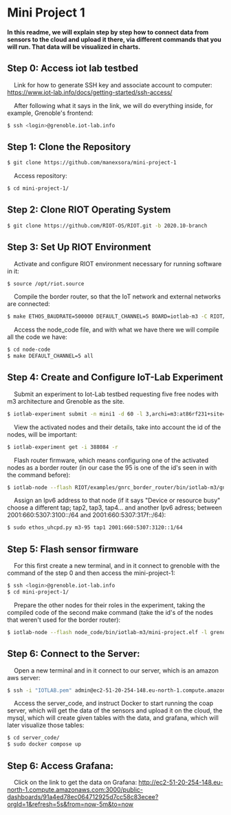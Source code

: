 # Mini Project 1
#### In this readme, we will explain step by step how to connect data from sensors to the cloud and upload it there, via different commands that you will run. That data will be visualized in charts.

## Step 0: Access iot lab testbed

&nbsp;&nbsp;&nbsp;&nbsp;Link for how to generate SSH key and associate account to computer: https://www.iot-lab.info/docs/getting-started/ssh-access/

&nbsp;&nbsp;&nbsp;&nbsp;After following what it says in the link, we will do everything inside, for example, Grenoble's frontend:

```bash
$ ssh <login>@grenoble.iot-lab.info
```
## Step 1: Clone the Repository

```bash
$ git clone https://github.com/manexsora/mini-project-1
```
&nbsp;&nbsp;&nbsp;&nbsp;Access repository:
```bash
$ cd mini-project-1/
```

## Step 2: Clone RIOT Operating System
```bash
$ git clone https://github.com/RIOT-OS/RIOT.git -b 2020.10-branch
```

## Step 3: Set Up RIOT Environment
&nbsp;&nbsp;&nbsp;&nbsp;Activate and configure RIOT environment necessary for running software in it:
```bash
$ source /opt/riot.source
```
&nbsp;&nbsp;&nbsp;&nbsp;Compile the border router, so that the IoT network and external networks are connected:
```bash
$ make ETHOS_BAUDRATE=500000 DEFAULT_CHANNEL=5 BOARD=iotlab-m3 -C RIOT/examples/gnrc_border_router clean all
```
&nbsp;&nbsp;&nbsp;&nbsp;Access the node_code file, and with what we have there we will compile all the code we have:
```bash
$ cd node-code
$ make DEFAULT_CHANNEL=5 all
```

## Step 4: Create and Configure IoT-Lab Experiment
&nbsp;&nbsp;&nbsp;&nbsp;Submit an experiment to Iot-Lab testbed requesting five free nodes with m3 architecture and Grenoble as the site.
```bash
$ iotlab-experiment submit -n mini1 -d 60 -l 3,archi=m3:at86rf231+site=grenoble
```
&nbsp;&nbsp;&nbsp;&nbsp;View the activated nodes and their details, take into account the id of the nodes, will be important:
```bash
$ iotlab-experiment get -i 388084 -r
```
&nbsp;&nbsp;&nbsp;&nbsp;Flash router firmware, which means configuring one of the activated nodes as a border router (in our case the 95 is one of the id's seen in with the command before):
```bash
$ iotlab-node --flash RIOT/examples/gnrc_border_router/bin/iotlab-m3/gnrc_border_router.elf -l grenoble,m3,95
```
&nbsp;&nbsp;&nbsp;&nbsp;Assign an Ipv6 address to that node (if it says "Device or resource busy" choose a different tap; tap2, tap3, tap4... and another Ipv6 adress; between 2001:660:5307:3100::/64	and 2001:660:5307:317f::/64):
```bash
$ sudo ethos_uhcpd.py m3-95 tap1 2001:660:5307:3120::1/64
```
## Step 5: Flash sensor firmware
&nbsp;&nbsp;&nbsp;&nbsp;For this first create a new terminal, and in it connect to grenoble with the command of the step 0 and then access the mini-project-1:
```bash
$ ssh <login>@grenoble.iot-lab.info
$ cd mini-project-1/
```
&nbsp;&nbsp;&nbsp;&nbsp;Prepare the other nodes for their roles in the experiment, taking the compiled code of the second make command (take the id's of the nodes that weren't used for the border router):
```bash
$ iotlab-node --flash node_code/bin/iotlab-m3/mini-project.elf -l grenoble,m3,96+97
```
## Step 6: Connect to the Server:
&nbsp;&nbsp;&nbsp;&nbsp;Open a new terminal and in it connect to our server, which is an amazon aws server:
```bash
$ ssh -i "IOTLAB.pem" admin@ec2-51-20-254-148.eu-north-1.compute.amazonaws.com
```
&nbsp;&nbsp;&nbsp;&nbsp;Access the server_code, and instruct Docker to start running the coap server, which will get the data of the sensors and upload it on the cloud,  the mysql, which will create given tables with the data, and grafana, which will later visualize those tables:
```bash
$ cd server_code/
$ sudo docker compose up
```
## Step 6: Access Grafana:
&nbsp;&nbsp;&nbsp;&nbsp;Click on the link to get the data on Grafana: http://ec2-51-20-254-148.eu-north-1.compute.amazonaws.com:3000/public-dashboards/91a4ed78ec064712925d7cc58c83ecee?orgId=1&refresh=5s&from=now-5m&to=now
